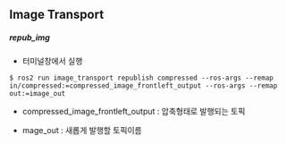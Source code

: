 ## Image Transport

##### repub_img

* 터미널창에서 실행

```
$ ros2 run image_transport republish compressed --ros-args --remap in/compressed:=compressed_image_frontleft_output --ros-args --remap out:=image_out
```

*  compressed_image_frontleft_output : 압축형태로 발행되는 토픽

* mage_out : 새롭게 발행할 토픽이름